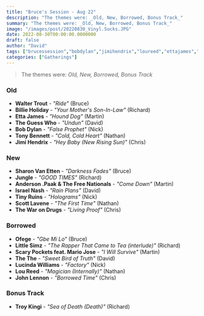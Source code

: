 ```yaml
---
title: "Bruce's Session - Aug 22"
description: "The themes were: _Old, New, Borrowed, Bonus Track_"
summary: "The themes were: _Old, New, Borrowed, Bonus Track_"
image: "/images/post/20220830_Vinyl.Sucks.JPG"
date: 2022-08-30T00:00:00.0000000
draft: false
author: "David"
tags: ["brucessession","bobdylan","jimihendrix","loureed","ettajames","lucindawilliams","johnlennon","thewarondrugs","thethe","tinyruins","troykingi","tonybennett","littlesimz","andersonpaak","scarypockets","freenationals","israelnash","sharonvanetten","ofege","jungle","mariojose","waltertrout","theguesswho","scottlavene","billieholiday"]
categories: ["Gatherings"]
---
```

> The themes were: _Old, New, Borrowed, Bonus Track_
### Old
- **Walter Trout** - _"Ride"_ (Bruce)
- **Billie Holiday** - _"Your Mother's Son-In-Law"_ (Richard)
- **Etta James** - _"Hound Dog"_ (Martin)
- **The Guess Who** - _"Undun"_ (David)
- **Bob Dylan** - _"False Prophet"_ (Nick)
- **Tony Bennett** - _"Cold, Cold Heart"_ (Nathan)
- **Jimi Hendrix** - _"Hey Baby (New Rising Sun)"_ (Chris)
### New
- **Sharon Van Etten** - _"Darkness Fades"_ (Bruce)
- **Jungle** - _"GOOD TIMES"_ (Richard)
- **Anderson .Paak & The Free Nationals** - _"Come Down"_ (Martin)
- **Israel Nash** - _"Rain Plans"_ (David)
- **Tiny Ruins** - _"Holograms"_ (Nick)
- **Scott Lavene** - _"The First Time"_ (Nathan)
- **The War on Drugs** - _"Living Proof"_ (Chris)
### Borrowed
- **Ofege** - _"Gbe Mi Lo"_ (Bruce)
- **Little Simz** - _"The Rapper That Came to Tea (interlude)"_ (Richard)
- **Scary Pockets feat. Mario Jose** - _"I Will Survive"_ (Martin)
- **The The** - _"Sweet Bird of Truth"_ (David)
- **Lucinda Williams** - _"Factory"_ (Nick)
- **Lou Reed** - _"Magician (Internally)"_ (Nathan)
- **John Lennon** - _"Borrowed Time"_ (Chris)
### Bonus Track
- **Troy Kingi** - _"Sea of Death (Death)"_ (Richard)
